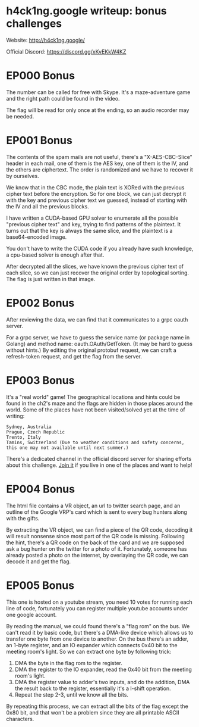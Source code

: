 # h4ck1ng.google writeup: bonus challenges

Website: http://h4ck1ng.google/

Official Discord: https://discord.gg/xKvEKkW4KZ

# EP000 Bonus

The number can be called for free with Skype. It's a maze-adventure game and the right path could be found in the video. 

The flag will be read for only once at the ending, so an audio recorder may be needed.

# EP001 Bonus

The contents of the spam mails are not useful, there's a "X-AES-CBC-Slice" header in each mail, one of them is the AES key, one of them is the IV, and the others are ciphertext. The order is randomized and we have to recover it by ourselves.

We know that in the CBC mode, the plain text is XORed with the previous cipher text before the encryption. So for one block, we can just decrypt it with the key and previous cipher text we guessed, instead of starting with the IV and all the previous blocks.

I have written a CUDA-based GPU solver to enumerate all the possible "previous cipher text" and key, trying to find patterns of the plaintext. It turns out that the key is always the same slice, and the plaintext is a base64-encoded image. 

You don't have to write the CUDA code if you already have such knowledge, a cpu-based solver is enough after that.

After decrypted all the slices, we have known the previous cipher text of each slice, so we can just recover the original order by topological sorting. The flag is just written in that image.


# EP002 Bonus

After reviewing the data, we can find that it communicates to a grpc oauth server. 

For a grpc server, we have to guess the service name (or package name in Golang) and method name: oauth.OAuth/GetToken. (It may be hard to guess without hints.) By editing the original protobuf request, we can craft a refresh-token request, and get the flag from the server.

# EP003 Bonus

It's a "real world" game! The geographical locations and hints could be found in the ch2's maze and the flags are hidden in those places around the world. Some of the places have not been visited/solved yet at the time of writing:

```
Sydney, Australia
Prague, Czech Republic
Trento, Italy
Tamins, Switzerland (Due to weather conditions and safety concerns, this one may not available until next summer.)
```

There's a dedicated channel in the official discord server for sharing efforts about this challenge. [Join it](https://discord.gg/xKvEKkW4KZ) if you live in one of the places and want to help!

# EP004 Bonus

The html file contains a VR object, an url to twitter search page, and an outline of the Google VRP's card which is sent to every bug hunters along with the gifts. 

By extracting the VR object, we can find a piece of the QR code, decoding it will result nonsense since most part of the QR code is missing. Following the hint, there's a QR code on the back of the card and we are supposed ask a bug hunter on the twitter for a photo of it. Fortunately, someone has already posted a photo on the internet, by overlaying the QR code, we can decode it and get the flag.

# EP005 Bonus

This one is hosted on a youtube stream, you need 10 votes for running each line of code, fortunately you can register multiple youtube accounts under one google account.

By reading the manual, we could found there's a "flag rom" on the bus. We can't read it by basic code, but there's a DMA-like device which allows us to transfer one byte from one device to another. On the bus there's an adder, an 1-byte register, and an IO expander which connects 0x40 bit to the meeting room's light. So we can extract one byte by following trick:

1. DMA the byte in the flag rom to the register.
2. DMA the register to the IO expander, read the 0x40 bit from the meeting room's light.
3. DMA the register value to adder's two inputs, and do the addition, DMA the result back to the register, essentially it's a l-shift operation.
4. Repeat the step 2-3, until we know all the bits.


By repeating this process, we can extract all the bits of the flag except the 0x80 bit, and that won't be a problem since they are all printable ASCII characters.
